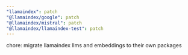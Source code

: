 ```yaml
---
"llamaindex": patch
"@llamaindex/google": patch
"@llamaindex/mistral": patch
"@llamaindex/llamaindex-test": patch
---
```


chore: migrate llamaindex llms and embeddings to their own packages
